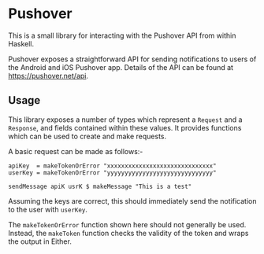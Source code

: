 # Pushover

This is a small library for interacting with the Pushover API from within
Haskell.

Pushover exposes a straightforward API for sending notifications to users of
the Android and iOS Pushover app. Details of the API can be found at 
https://pushover.net/api.

## Usage

This library exposes a number of types which represent a `Request` and a
`Response`, and fields contained within these values. It provides functions
which can be used to create and make requests.

A basic request can be made as follows:-

```
apiKey  = makeTokenOrError "xxxxxxxxxxxxxxxxxxxxxxxxxxxxxx"
userKey = makeTokenOrError "yyyyyyyyyyyyyyyyyyyyyyyyyyyyyy"

sendMessage apiK usrK $ makeMessage "This is a test"
```

Assuming the keys are correct, this should immediately send the notification
to the user with `userKey`.

The `makeTokenOrError` function shown here should not generally be used. 
Instead, the `makeToken` function checks the validity of the token and wraps
the output in Either.
